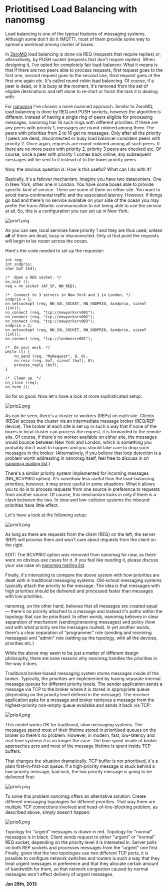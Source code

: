 # Priotitised Load Balancing with nanomsg



Load balancing is one of the typical features of messaging systems. Although some don't do it (MQTT), most of them provide some way to spread a workload among cluster of boxes.

In [ZeroMQ](http://www.zeromq.org) load balancing is done via REQ (requests that require replies) or, alternatively, by PUSH socket (requests that don't require replies). When designing it, I've opted for completely fair load-balancer. What it means is that if there are two peers able to process requests, first request goes to the first one, second request goes to the second one, third request goes ot the first one again etc. It's called round-robin load balancing. Of course, if a peer is dead, or it is busy at the moment, it's removed from the set of eligible destinations and left alone to re-start or finish the task it is dealing with.

For [nanomsg](http://nanomsg.org) I've chosen a more nuanced approach. Similar to ZeroMQ, load balancing is done by REQ and PUSH sockets, however the algorithm is different. Instead of having a single ring of peers eligible for processing messages, nanomsg has 16 such rings with different priorities. If there are any peers with priority 1, messages are round-robined among them. The peers with priorities from 2 to 16 get no messages. Only after all the priority 1 peers are dead, disconnected or busy load balancer considers peers with priority 2. Once again, requests are round-robined among all such peers. If there are no more peers with priority 2, priority 3 peers are checked etc. Of course, once a peer with priority 1 comes back online, any subsequent messages will be sent to it instead of to the lower priority peers.

Now, the obvious question is: How is this useful? What can I do with it?

Basically, it's a failover mechanism. Imagine you have two datacenters. One in New York, other one in London. You have some boxes able to provide specific kind of service. There are some of them on either site. You want to avoid trans-continental traffic and the associated latency. However, if things go bad and there's no service available on your side of the ocean you may prefer the trans-Atlantic communication to not being able to use the service at all. So, this is a configuration you can set up in New York:

![prio1.png](http://250bpm.wdfiles.com/local--files/blog:14/prio1.png)

As you can see, local services have priority 1 and they are thus used, unless **all** of them are dead, busy or disconnected. Only at that point the requests will begin to be router across the ocean.

Here's the code needed to set up the requester:

    int req;
    int sndprio;
    char buf [64];
    
    /*  Open a REQ socket. */
    nn_init ();
    req = nn_socket (AF_SP, NN_REQ);
    
    /*  Connect to 3 servers in New York and 1 in London. */
    sndprio = 1;
    nn_setsockopt (req, NN_SOL_SOCKET, NN_SNDPRIO, &sndprio, sizeof (int));
    nn_connect (req, "tcp://newyorksrv001");
    nn_connect (req, "tcp://newyorksrv002");
    nn_connect (req, "tcp://newyorksrv003");
    sndprio = 2;
    nn_setsockopt (req, NN_SOL_SOCKET, NN_SNDPRIO, &sndprio, sizeof (int));
    nn_connect (req, "tcp://londonsrv001");
    
    /*  Do your work. */
    while (1) {
        nn_send (req, "MyRequest", 9, 0);
        nn_recv (req, buf, sizeof (buf), 0);
        process_reply (buf);
    }
    
    /*  Clean up. */
    nn_close (req);
    nn_term ();

So far so good. Now let's have a look at more sophisticated setup:

![prio2.png](http://250bpm.wdfiles.com/local--files/blog:14/prio2.png)

As can be seen, there's a cluster or workers (REPs) on each site. Clients (REQs) access the cluster via an intermediate message broker (REQ/REP device). The broker at each site is set up in such a way that if none of the boxes in local cluster can process the request, it is forwarded to the remote site. Of course, if there's no worker available on either site, the messages would bounce between New York and London, which is something you probably don't want to happen and you should take care to drop such messages in the broker. (Alternatively, if you believe that loop detection is a problem worth addressing in nanomsg itself, feel free to discuss in on [nanomsg mailing list](http://www.freelists.org/list/nanomsg).)

There's a similar priority system implemented for incoming messages (NN\_RCVPRIO option). It's somehow less useful than the load-balancing priorities, however, it may prove useful in some situations. What it allows you to do is to process requests from one source in preference to requests from another source. Of course, this mechanism kicks in only if there is a clash between the two. In slow and low-collision systems the inbound priorities have little effect.

Let's have a look at the following setup:

![prio3.png](http://250bpm.wdfiles.com/local--files/blog:14/prio3.png)

As long as there are requests from the client (REQ) on the left, the server (REP) will process them and won't care about requests from the client on the right.

EDIT: The RCVPRIO option was removed from nanomsg for now, as there were no obvious use cases for it. If you feel like needing it, please discuss your use case on [nanomsg mailing list](http://www.freelists.org/list/nanomsg).

Finally, it's interesting to compare the above system with how priorities are dealt with in traditional messaging systems. Old-school messaging systems typically attach the priority to the message. The idea is that messages with high priorities should be delivered and processed faster than messages with low priorities.

nanomsg, on the other hand, believes that all messages are created equal — there's no priority attached to a message and instead it's paths within the topology that can be prioritised. In other words, nanomsg believes in clear separation of mechanism (sending/receiving messages) and policy (how and with what priority are the messages routed). In yet another words, there's a clear separation of "programmer" role (sending and receiving messages) and "admin" role (setting up the topology, with all the devices, priorities etc.)

While the above may seem to be just a matter of different design philosophy, there are sane reasons why nanomsg handles the priorities in the way it does.

Traditional broker-based messaging system stores messages inside of the broker. Typically, the priorities are implemented by having separate internal message queues for different priority levels. The sender application sends a message via TCP to the broker where it is stored in appropriate queue (depending on the priority level defined in the message). The receiver application asks for a message and broker retrieves a message from the highest-priority non-empty queue available and sends it back via TCP:

![prio4.png](http://250bpm.wdfiles.com/local--files/blog:14/prio4.png)

This model works OK for traditional, slow messaging systems. The messages spend most of their lifetime stored in prioritised queues on the broker so there's no problem. However, in modern, fast, low-latency and real-time systems it is no longer the case. The time spent inside of broker approaches zero and most of the message lifetime is spent inside TCP buffers.

That changes the situation dramatically. TCP buffer is not prioritised, it's a plain first-in-first-out queue. If a high-priority message is stuck behind a low-priority message, bad luck, the low priority message is going to be delivered first:

![prio5.png](http://250bpm.wdfiles.com/local--files/blog:14/prio5.png)

To solve this problem nanomsg offers an alternative solution: Create different messaging topologies for different priorities. That way there are multiple TCP connections involved and head-of-line-blocking problem, as described above, simply doesn't happen:

![prio6.png](http://250bpm.wdfiles.com/local--files/blog:14/prio6.png)

Topology for "urgent" messages is drawn in red. Topology for "normal" messages is in black. Client sends request to either "urgent" or "normal" REQ socket, depending on the priority level it is interested in. Server polls on both REP sockets and processes messages from the "urgent" one first. Finally, given that the two topologies use two different TCP ports, it is possible to configure network switches and routers is such a way that they treat urgent messages in preference and that they allocate certain amount of bandwidth for them, so that network congestion caused by normal messages won't effect delivery of urgent messages.

**Jan 28th, 2013**